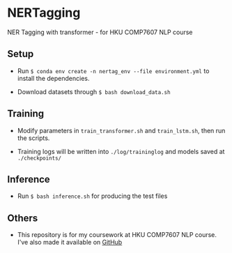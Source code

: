 # NERTagging
NER Tagging with transformer - for HKU COMP7607 NLP course

## Setup

- Run `$ conda env create -n nertag_env --file environment.yml` to install the dependencies.

- Download datasets through `$ bash download_data.sh`

## Training

- Modify parameters in `train_transformer.sh` and `train_lstm.sh`, then run the scripts.

- Training logs will be written into `./log/traininglog` and models saved at `./checkpoints/`

## Inference

- Run `$ bash inference.sh` for producing the test files

## Others

- This repository is for my coursework at HKU COMP7607 NLP course. I've also made it available on [GitHub](https://github.com/pauljhp/NERTagging)